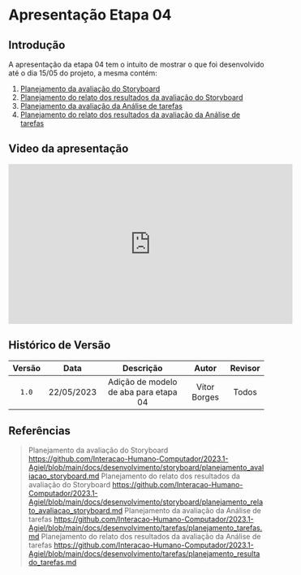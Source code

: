 # Apresentação Etapa 04

## Introdução

<p align="justify">
A apresentação da etapa 04 tem o intuito de mostrar o que foi desenvolvido até o dia 15/05 do projeto, a mesma contém:
</p>

1. <a href="https://github.com/Interacao-Humano-Computador/2023.1-Agiel/blob/main/docs/desenvolvimento/storyboard/planejamento_avaliacao_storyboard.md">Planejamento da avaliação do Storyboard</a>
2. <a href="https://github.com/Interacao-Humano-Computador/2023.1-Agiel/blob/main/docs/desenvolvimento/storyboard/planejamento_relato_avaliacao_storyboard.md">Planejamento do relato dos resultados da avaliação do Storyboard</a>
3. <a href="https://github.com/Interacao-Humano-Computador/2023.1-Agiel/blob/main/docs/desenvolvimento/tarefas/planejamento_tarefas.md">Planejamento da avaliação da Análise de tarefas</a>
4. <a href="https://github.com/Interacao-Humano-Computador/2023.1-Agiel/blob/main/docs/desenvolvimento/tarefas/planejamento_resultado_tarefas.md">Planejamento do relato dos resultados da avaliação da Análise de tarefas</a>

## Video da apresentação
<iframe width="560" height="315" src="https://www.youtube.com/embed/qT6Tj-M2Odk" title="YouTube video player" frameborder="0" allow="accelerometer; autoplay; clipboard-write; encrypted-media; gyroscope; picture-in-picture; web-share" allowfullscreen></iframe>

## Histórico de Versão

| Versão | Data  |            Descrição              |     Autor      |    Revisor    |
|:------:|:-----:|:---------------------------------:|:--------------:|:-------------:|
| `1.0`  | 22/05/2023 | Adição de modelo de aba para etapa 04 | Vitor Borges | Todos|

## Referências
> Planejamento da avaliação do Storyboard <https://github.com/Interacao-Humano-Computador/2023.1-Agiel/blob/main/docs/desenvolvimento/storyboard/planejamento_avaliacao_storyboard.md>
> Planejamento do relato dos resultados da avaliação do Storyboard <https://github.com/Interacao-Humano-Computador/2023.1-Agiel/blob/main/docs/desenvolvimento/storyboard/planejamento_relato_avaliacao_storyboard.md>
> Planejamento da avaliação da Análise de tarefas <https://github.com/Interacao-Humano-Computador/2023.1-Agiel/blob/main/docs/desenvolvimento/tarefas/planejamento_tarefas.md>
> Planejamento do relato dos resultados da avaliação da Análise de tarefas <https://github.com/Interacao-Humano-Computador/2023.1-Agiel/blob/main/docs/desenvolvimento/tarefas/planejamento_resultado_tarefas.md>